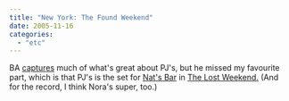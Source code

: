 ```yaml
---
title: "New York: The Found Weekend"
date: 2005-11-16
categories: 
  - "etc"
---
```


BA [captures](http://www.bertarcher.net/?p=177) much of what's great about PJ's, but he missed my favourite part, which is that PJ's is the set for [Nat's Bar](http://www.pjclarkes.com/htm/m04/lost_weekend.html) in [The Lost Weekend.](http://www.imdb.com/title/tt0037884/trivia) (And for the record, I think Nora's super, too.)
